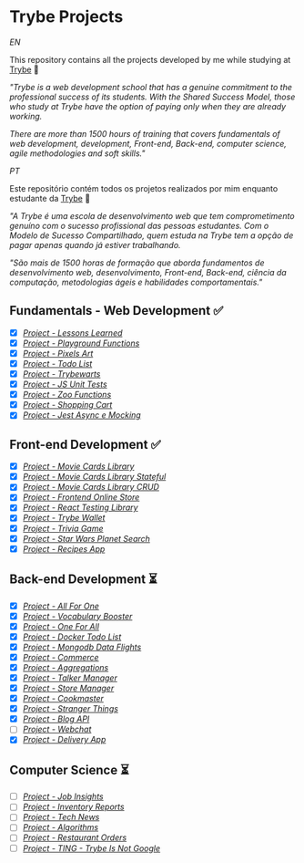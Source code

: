 # Trybe Projects
*EN*

This repository contains all the projects developed by me while studying at [Trybe](https://www.betrybe.com/) :rocket:

_"Trybe is a web development school that has a genuine commitment to the professional success of its students. With the Shared Success Model, those who study at Trybe have the option of paying only when they are already working._

_There are more than 1500 hours of training that covers fundamentals of web development, development, Front-end, Back-end, computer science, agile methodologies and soft skills."_

*PT*

Este repositório contém todos os projetos realizados por mim enquanto estudante da [Trybe](https://www.betrybe.com/) :rocket:

_"A Trybe é uma escola de desenvolvimento web que tem comprometimento genuíno com o sucesso profissional das pessoas estudantes. Com o Modelo de Sucesso
Compartilhado, quem estuda na Trybe tem a opção de pagar apenas quando já estiver trabalhando._

_"São mais de 1500 horas de formação que aborda fundamentos de desenvolvimento web, desenvolvimento, Front-end, Back-end, ciência da computação, metodologias ágeis e habilidades comportamentais."_

## Fundamentals - Web Development :white_check_mark:

- [x] _[Project - Lessons Learned](Fundamentals/sd-013-b-project-lessons-learned)_
- [x] _[Project - Playground Functions](Fundamentals/sd-013-b-project-playground-functions)_
- [x] _[Project - Pixels Art](Fundamentals/sd-013-b-project-pixels-art)_
- [x] _[Project - Todo List](Fundamentals/sd-013-b-project-todo-list)_
- [x] _[Project - Trybewarts](Fundamentals/sd-013-b-project-trybewarts)_
- [x] _[Project - JS Unit Tests](Fundamentals/sd-013-b-project-jest)_
- [x] _[Project - Zoo Functions](Fundamentals/sd-013-b-project-zoo-functions)_
- [x] _[Project - Shopping Cart](Fundamentals/sd-013-b-project-shopping-cart)_
- [x] _[Project - Jest Async e Mocking](Fundamentals/sd-013-b-project-jest)_

## Front-end Development :white_check_mark:

- [x] _[Project - Movie Cards Library](Front-End/sd-013-b-project-movie-cards-library)_
- [x] _[Project - Movie Cards Library Stateful](Front-End/sd-013-b-project-movie-cards-library-stateful)_
- [x] _[Project - Movie Cards Library CRUD](Front-End/sd-013-b-project-movie-card-library-crud)_
- [x] _[Project - Frontend Online Store](Front-End/sd-013-b-project-frontend-online-store)_
- [x] _[Project - React Testing Library](Front-End/sd-013-b-project-react-testing-library)_
- [x] _[Project - Trybe Wallet](Front-End/sd-013-b-project-trybewallet)_
- [x] _[Project - Trivia Game](Front-End/sd-013-b-project-trivia-react-redux)_
- [x] _[Project - Star Wars Planet Search](Front-End/sd-013-b-project-starwars-planets-search)_
- [x] _[Project - Recipes App](Front-End/sd-013-b-project-recipes-app)_

## Back-end Development :hourglass_flowing_sand:

- [x] _[Project - All For One](Back-End/sd-013-b-mysql-all-for-one)_
- [x] _[Project - Vocabulary Booster](Back-End/sd-013-b-mysql-vocabulary-booster)_
- [x] _[Project - One For All](Back-End/sd-013-b-mysql-one-for-all)_
- [x] _[Project - Docker Todo List](Back-End/sd-013-b-project-docker-todo-list)_
- [x] _[Project - Mongodb Data Flights](Back-End/sd-013-b-mongodb-dataflights)_
- [x] _[Project - Commerce](Back-End/sd-013-b-mongodb-commerce)_
- [x] _[Project - Aggregations](Back-End/sd-013-c-mongodb-aggregations)_
- [x] _[Project - Talker Manager](Back-End/sd-013-c-project-talker-manager)_
- [x] _[Project - Store Manager](Back-End/sd-013-c-store-manager)_
- [x] _[Project - Cookmaster](Back-End/sd-013-c-cookmaster)_
- [x] _[Project - Stranger Things](Back-End/sd-013-c-stranger-things)_
- [x] _[Project - Blog API](Back-End/sd-013-c-project-blogs-api)_
- [ ] _[Project - Webchat]()_
- [x] _[Project - Delivery App](Back-End/sd-013-c-project-delivery-app)_

## Computer Science :hourglass_flowing_sand:

- [ ] _[Project - Job Insights]()_
- [ ] _[Project - Inventory Reports]()_
- [ ] _[Project - Tech News]()_
- [ ] _[Project - Algorithms]()_
- [ ] _[Project - Restaurant Orders]()_
- [ ] _[Project - TING - Trybe Is Not Google]()_
